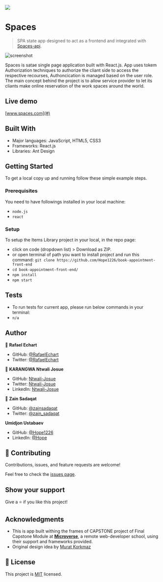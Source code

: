 ![](https://img.shields.io/badge/Microverse-blueviolet)

# Spaces

> SPA state app designed to act as a frontend and integrated with [Spaces-api](https://github.com/Hope1226/book-appointment-back-end).

![screenshot](./app-screen.png)

Spaces is satae single page application built with React.js. App uses tokem Authorization techniques to authorize the cliant side to access the respective recourses, Authoncication is managed based on the user role. The main concept behind the project is to allow service provider to let its cliants make online reservation of the work spaces around the world.

## Live demo
[www.spaces.com](#)

## Built With

- Major languages: JavaScript, HTML5, CSS3
- Frameworks: React.js
- Libraries: Ant Design

## Getting Started

To get a local copy up and running follow these simple example steps.

### Prerequisites

You need to have followings installed in your local machine:
- `node.js`
- `react`

### Setup

To setup the Items Library project in your local, in the repo page: 
- click on code (dropdown list) > Download as ZIP. 
- or open terminal of path you want to install project and run this command:
`git clone https://github.com/Hope1226/book-appointment-front-end`
- `cd book-appointment-front-end/`
- `npm install`
- `npm start`

## Tests
- To run tests for current app, please run below commands in your terminal:
- `n/a`

## Author

👤 **Rafael Echart**

- GitHub: [@RafaelEchart](https://github.com/rafaelechart)
- Twitter: [@RafaelEchart](https://twitter.com/rafaelechart)

👤 **KARANGWA Ntwali Josue**

- GitHub: [Ntwali-Josue](https://github.com/Ntwali-Josue)
- Twitter: [Ntwali-Josue](https://twitter.com/JosueNtwali)
- LinkedIn: [Ntwali-Josue](https://linkedin.com/in/karangwa)

👤 **Zain Sadaqat**

- GitHub: [@zainsadaqat ](https://github.com/zainsadaqat)
- Twitter: [@zain_sadaqat](https://twitter.com/zain_sadaqat)

 **Umidjon Ustabaev**

- GitHub: [@Hope1226](https://github.com/Hope1226)
- LinkedIn: [@Hope](https://www.linkedin.com/in/umidjon-ustabaev/)

## 🤝 Contributing

Contributions, issues, and feature requests are welcome!

Feel free to check the [issues page](https://github.com/Hope1226/book-appointment-front-end/issues).

## Show your support

Give a ⭐️ if you like this project!

## Acknowledgments

- This is app built withing the frames of CAPSTONE project of Final Capstone Module at **[Microverse](https://www.microverse.org/)**, a remote web-developer school, using their support and frameworks provided.<br>
- Original design idea by [Murat Korkmaz](https://www.behance.net/muratk)

## 📝 License

This project is [MIT](./MIT.md) licensed.